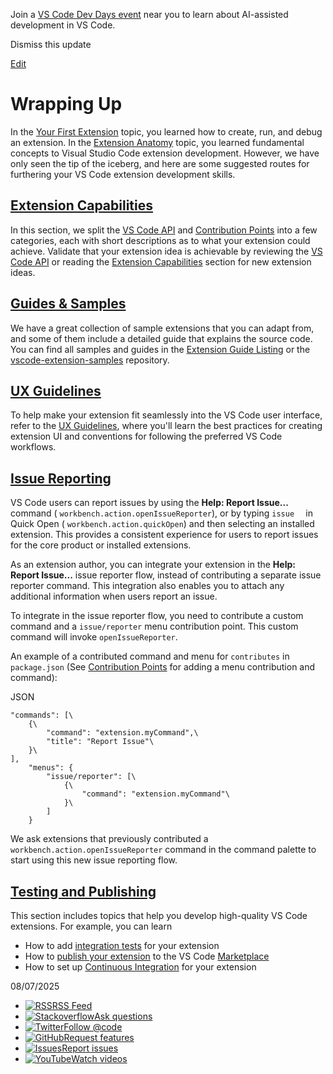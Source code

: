 Join a [VS Code Dev Days event](https://code.visualstudio.com/dev-days) near you to learn about AI-assisted development in VS Code.

Dismiss this update

[Edit](https://vscode.dev/github/microsoft/vscode-docs/blob/main/api/get-started/wrapping-up.md "Edit this document in vscode.dev")

# Wrapping Up

In the [Your First Extension](https://code.visualstudio.com/api/get-started/your-first-extension) topic, you learned how to create, run, and debug an extension. In the [Extension Anatomy](https://code.visualstudio.com/api/get-started/extension-anatomy) topic, you learned fundamental concepts to Visual Studio Code extension development. However, we have only seen the tip of the iceberg, and here are some suggested routes for furthering your VS Code extension development skills.

## [Extension Capabilities](https://code.visualstudio.com/api/get-started/wrapping-up\#extension-capabilities)

In this section, we split the [VS Code API](https://code.visualstudio.com/api/references/vscode-api) and [Contribution Points](https://code.visualstudio.com/api/references/contribution-points) into a few categories, each with short descriptions as to what your extension could achieve. Validate that your extension idea is achievable by reviewing the [VS Code API](https://code.visualstudio.com/api/references/vscode-api) or reading the [Extension Capabilities](https://code.visualstudio.com/api/extension-capabilities/overview) section for new extension ideas.

## [Guides & Samples](https://code.visualstudio.com/api/get-started/wrapping-up\#guides-samples)

We have a great collection of sample extensions that you can adapt from, and some of them include a detailed guide that explains the source code. You can find all samples and guides in the [Extension Guide Listing](https://code.visualstudio.com/api/extension-guides/overview) or the [vscode-extension-samples](https://github.com/microsoft/vscode-extension-samples) repository.

## [UX Guidelines](https://code.visualstudio.com/api/get-started/wrapping-up\#ux-guidelines)

To help make your extension fit seamlessly into the VS Code user interface, refer to the [UX Guidelines](https://code.visualstudio.com/api/ux-guidelines/overview), where you'll learn the best practices for creating extension UI and conventions for following the preferred VS Code workflows.

## [Issue Reporting](https://code.visualstudio.com/api/get-started/wrapping-up\#issue-reporting)

VS Code users can report issues by using the **Help: Report Issue...** command ( `workbench.action.openIssueReporter`), or by typing `issue  ` in Quick Open ( `workbench.action.quickOpen`) and then selecting an installed extension. This provides a consistent experience for users to report issues for the core product or installed extensions.

As an extension author, you can integrate your extension in the **Help: Report Issue...** issue reporter flow, instead of contributing a separate issue reporter command. This integration also enables you to attach any additional information when users report an issue.

To integrate in the issue reporter flow, you need to contribute a custom command and a `issue/reporter` menu contribution point. This custom command will invoke `openIssueReporter`.

An example of a contributed command and menu for `contributes` in `package.json` (See [Contribution Points](https://code.visualstudio.com/api/references/contribution-points) for adding a menu contribution and command):

JSON

```
"commands": [\
    {\
        "command": "extension.myCommand",\
        "title": "Report Issue"\
    }\
],
    "menus": {
        "issue/reporter": [\
            {\
                "command": "extension.myCommand"\
            }\
        ]
    }

```

We ask extensions that previously contributed a `workbench.action.openIssueReporter` command in the command palette to start using this new issue reporting flow.

## [Testing and Publishing](https://code.visualstudio.com/api/get-started/wrapping-up\#testing-and-publishing)

This section includes topics that help you develop high-quality VS Code extensions. For example, you can learn

- How to add [integration tests](https://code.visualstudio.com/api/working-with-extensions/testing-extension) for your extension
- How to [publish your extension](https://code.visualstudio.com/api/working-with-extensions/publishing-extension) to the VS Code [Marketplace](https://marketplace.visualstudio.com/)
- How to set up [Continuous Integration](https://code.visualstudio.com/api/working-with-extensions/continuous-integration) for your extension

08/07/2025

- [![RSS](https://code.visualstudio.com/assets/community/sidebar/rss.svg)RSS Feed](https://code.visualstudio.com/feed.xml)
- [![Stackoverflow](https://code.visualstudio.com/assets/community/sidebar/stackoverflow.svg)Ask questions](https://stackoverflow.com/questions/tagged/vscode)
- [![Twitter](https://code.visualstudio.com/assets/community/sidebar/twitter.svg)Follow @code](https://go.microsoft.com/fwlink/?LinkID=533687)
- [![GitHub](https://code.visualstudio.com/assets/community/sidebar/github.svg)Request features](https://go.microsoft.com/fwlink/?LinkID=533482)
- [![Issues](https://code.visualstudio.com/assets/community/sidebar/issue.svg)Report issues](https://www.github.com/Microsoft/vscode/issues)
- [![YouTube](https://code.visualstudio.com/assets/community/sidebar/youtube.svg)Watch videos](https://www.youtube.com/channel/UCs5Y5_7XK8HLDX0SLNwkd3w)